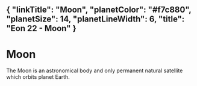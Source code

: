 {
    "linkTitle": "Moon",
    "planetColor": "#f7c880",
    "planetSize": 14,
    "planetLineWidth": 6,
    "title": "Eon 22 - Moon"
}
---

# Moon

The Moon is an astronomical body and only permanent natural satellite which orbits planet Earth.
